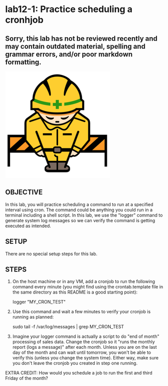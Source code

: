 # lab12-1: Practice scheduling a cronhjob
## Sorry, this lab has not be reviewed recently and may contain outdated material, spelling and grammar errors, and/or poor markdown formatting.

![Image of construction sign](../images/ConstructionSign.png)

## OBJECTIVE

In this lab, you will practice scheduling a command to run at a specified
interval using cron.  The command could be anything you could run in a terminal
including a shell script.  In this lab, we use the "logger" command to generate
system log messages so we can verify the command is getting executed as
intended.

## SETUP

There are no special setup steps for this lab.

## STEPS

1.  On the host machine or in any VM, add a cronjob to run the following
    command every minute (you might find using the crontab.template file in
    the same directory as this README is a good starting point):

    logger "MY_CRON_TEST"

2.  Use this command and wait a few minutes to verify your cronjob is running
    as planned:

    sudo tail -f /var/log/messages | grep MY_CRON_TEST

3.  Imagine your logger command is actually a script to do "end of month"
    processing of sales data.  Change the cronjob so it "runs the monthly
    report (logs a message)" after each month.  Unless you are on the last day
    of the month and can wait until tomorrow, you won't be able to verify this
    (unless you change the system time).  Either way, make sure you don't leave
    the cronjob you created in step one running.

EXTRA CREDIT: How would you schedule a job to run the first and third Friday
              of the month?
